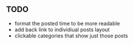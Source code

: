## TODO

* format the posted time to be more readable
* add back link to individiual posts layout
* clickable categories that show just those posts
